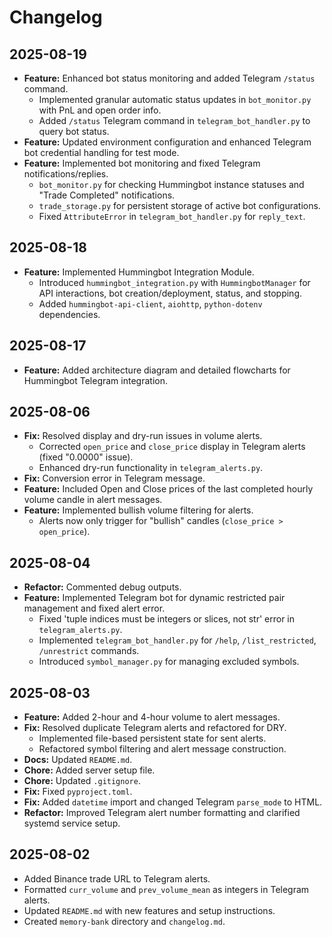# Changelog


## 2025-08-19

-   **Feature:** Enhanced bot status monitoring and added Telegram `/status` command.
    -   Implemented granular automatic status updates in `bot_monitor.py` with PnL and open order info.
    -   Added `/status` Telegram command in `telegram_bot_handler.py` to query bot status.
-   **Feature:** Updated environment configuration and enhanced Telegram bot credential handling for test mode.
-   **Feature:** Implemented bot monitoring and fixed Telegram notifications/replies.
    -   `bot_monitor.py` for checking Hummingbot instance statuses and "Trade Completed" notifications.
    -   `trade_storage.py` for persistent storage of active bot configurations.
    -   Fixed `AttributeError` in `telegram_bot_handler.py` for `reply_text`.

## 2025-08-18

-   **Feature:** Implemented Hummingbot Integration Module.
    -   Introduced `hummingbot_integration.py` with `HummingbotManager` for API interactions, bot creation/deployment, status, and stopping.
    -   Added `hummingbot-api-client`, `aiohttp`, `python-dotenv` dependencies.

## 2025-08-17

-   **Feature:** Added architecture diagram and detailed flowcharts for Hummingbot Telegram integration.

## 2025-08-06

-   **Fix:** Resolved display and dry-run issues in volume alerts.
    -   Corrected `open_price` and `close_price` display in Telegram alerts (fixed "0.0000" issue).
    -   Enhanced dry-run functionality in `telegram_alerts.py`.
-   **Fix:** Conversion error in Telegram message.
-   **Feature:** Included Open and Close prices of the last completed hourly volume candle in alert messages.
-   **Feature:** Implemented bullish volume filtering for alerts.
    -   Alerts now only trigger for "bullish" candles (`close_price > open_price`).

## 2025-08-04

-   **Refactor:** Commented debug outputs.
-   **Feature:** Implemented Telegram bot for dynamic restricted pair management and fixed alert error.
    -   Fixed 'tuple indices must be integers or slices, not str' error in `telegram_alerts.py`.
    -   Implemented `telegram_bot_handler.py` for `/help`, `/list_restricted`, `/unrestrict` commands.
    -   Introduced `symbol_manager.py` for managing excluded symbols.

## 2025-08-03

-   **Feature:** Added 2-hour and 4-hour volume to alert messages.
-   **Fix:** Resolved duplicate Telegram alerts and refactored for DRY.
    -   Implemented file-based persistent state for sent alerts.
    -   Refactored symbol filtering and alert message construction.
-   **Docs:** Updated `README.md`.
-   **Chore:** Added server setup file.
-   **Chore:** Updated `.gitignore`.
-   **Fix:** Fixed `pyproject.toml`.
-   **Fix:** Added `datetime` import and changed Telegram `parse_mode` to HTML.
-   **Refactor:** Improved Telegram alert number formatting and clarified systemd service setup.

## 2025-08-02

-   Added Binance trade URL to Telegram alerts.
-   Formatted `curr_volume` and `prev_volume_mean` as integers in Telegram alerts.
-   Updated `README.md` with new features and setup instructions.
-   Created `memory-bank` directory and `changelog.md`.